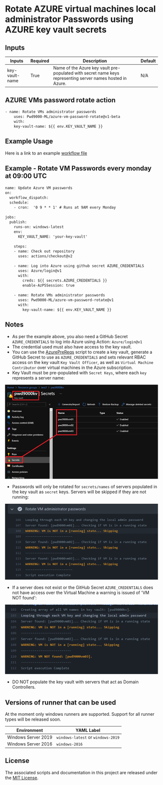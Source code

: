 # Rotate AZURE virtual machines local administrator Passwords using AZURE key vault secrets

## Inputs

| Inputs | Required | Description | Default |
|--------- | -------- | ----------- | ------- |
| key-vault-name | True | Name of the Azure key vault pre-populated with secret name keys representing server names hosted in Azure. | N/A |

## AZURE VMs password rotate action

```
- name: Rotate VMs administrator passwords
    uses: Pwd9000-ML/azure-vm-password-rotate@v1-beta
    with:
    key-vault-name: ${{ env.KEY_VAULT_NAME }}
```

## Example Usage

Here is a link to an example [workflow file](https://github.com/Pwd9000-ML/azure-vm-password-rotate/blob/master/exampleWorkflows/rotate-vm-passwords.yml)

## Example - Rotate VM Passwords every monday at 09:00 UTC

```
name: Update Azure VM passwords
on: 
  workflow_dispatch:
  schedule:
    - cron:  '0 9 * * 1' # Runs at 9AM every Monday

jobs:
  publish:
    runs-on: windows-latest
    env:
      KEY_VAULT_NAME: 'your-key-vault'

    steps:
    - name: Check out repository
      uses: actions/checkout@v2

    - name: Log into Azure using github secret AZURE_CREDENTIALS
      uses: Azure/login@v1
      with:
        creds: ${{ secrets.AZURE_CREDENTIALS }}
        enable-AzPSSession: true

    - name: Rotate VMs administrator passwords
      uses: Pwd9000-ML/azure-vm-password-rotate@v1
      with:
        key-vault-name: ${{ env.KEY_VAULT_NAME }}
```

## Notes

- As per the example above, you also need a GitHub Secret `AZURE_CREDENTIALS` to log into Azure using Action: `Azure/login@v1`
- The credential used must also have access to the key vault.
- You can use the [AzurePreReqs](https://github.com/Pwd9000-ML/azure-vm-password-rotate/tree/master/azurePreReqs) script to create a key vault, generate a GitHub Secret to use as `AZURE_CREDENTIALS` and sets relevant RBAC access on the key vault `Key Vault Officer`, as well as `Virtual Machine Contributor` over virtual machines in the Azure subscription.
- Key Vault must be pre-populated with `Secret Keys`, where each `key` represents a server name:

![image.png](https://raw.githubusercontent.com/Pwd9000-ML/azure-vm-password-rotate/master/assets/kvsecrets.png)

- Passwords will only be rotated for `secrets/names` of servers populated in the key vault as `secret` keys. Servers will be skipped if they are not running:

![image.png](https://raw.githubusercontent.com/Pwd9000-ML/azure-vm-password-rotate/master/assets/norun.png)

- If a server does not exist or the GitHub Secret `AZURE_CREDENTIALS` does not have access over the Virtual Machine a warning is issued of 'VM NOT found':

![image.png](https://raw.githubusercontent.com/Pwd9000-ML/azure-vm-password-rotate/master/assets/nofind.png)

- DO NOT populate the key vault with servers that act as Domain Controllers.

## Versions of runner that can be used

At the moment only windows runners are supported. Support for all runner types will be released soon.

| Environment | YAML Label |
| --------------------|---------------------|
| Windows Server 2019 | `windows-latest` or `windows-2019` |
| Windows Server 2016 | `windows-2016` |

## License

The associated scripts and documentation in this project are released under the [MIT License](LICENSE).
